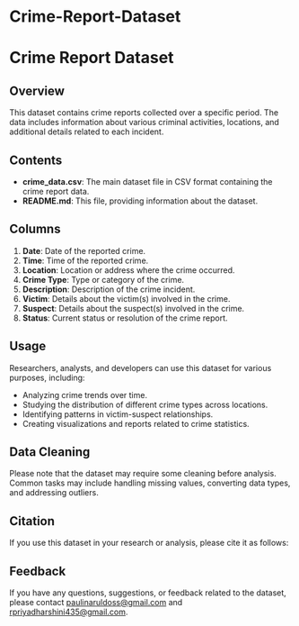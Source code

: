 # Crime-Report-Dataset
# Crime Report Dataset

## Overview

This dataset contains crime reports collected over a specific period. The data includes information about various criminal activities, locations, and additional details related to each incident.

## Contents

- **crime_data.csv**: The main dataset file in CSV format containing the crime report data.
- **README.md**: This file, providing information about the dataset.

## Columns

1. **Date**: Date of the reported crime.
2. **Time**: Time of the reported crime.
3. **Location**: Location or address where the crime occurred.
4. **Crime Type**: Type or category of the crime.
5. **Description**: Description of the crime incident.
6. **Victim**: Details about the victim(s) involved in the crime.
7. **Suspect**: Details about the suspect(s) involved in the crime.
8. **Status**: Current status or resolution of the crime report.

## Usage

Researchers, analysts, and developers can use this dataset for various purposes, including:

- Analyzing crime trends over time.
- Studying the distribution of different crime types across locations.
- Identifying patterns in victim-suspect relationships.
- Creating visualizations and reports related to crime statistics.

## Data Cleaning

Please note that the dataset may require some cleaning before analysis. Common tasks may include handling missing values, converting data types, and addressing outliers.

## Citation

If you use this dataset in your research or analysis, please cite it as follows:



## Feedback

If you have any questions, suggestions, or feedback related to the dataset, please contact paulinaruldoss@gmail.com and rpriyadharshini435@gmail.com.

